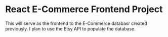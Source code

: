 <h1>React E-Commerce Frontend Project</h1>

<p>This will serve as the frontend to the E-Commerce databasr created previously.  I plan to use the Etsy API to populate the database.</p>